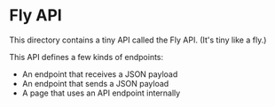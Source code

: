 # Fly API

This directory contains a tiny API called the Fly API. (It's tiny like a fly.)

This API defines a few kinds of endpoints:

* An endpoint that receives a JSON payload
* An endpoint that sends a JSON payload
* A page that uses an API endpoint internally



